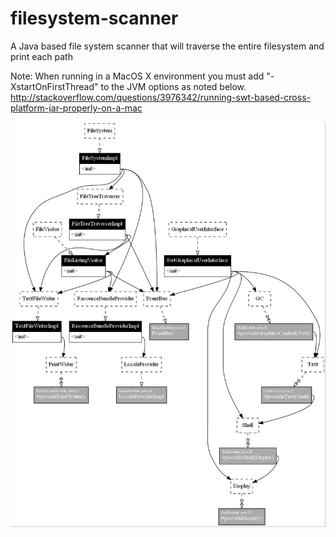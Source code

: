 # filesystem-scanner
A Java based file system scanner that will traverse the entire filesystem and print each path

Note: When running in a MacOS X environment you must add "-XstartOnFirstThread" to the JVM options as noted below.  
http://stackoverflow.com/questions/3976342/running-swt-based-cross-platform-jar-properly-on-a-mac

![Dependency Graph](/lazymachineGraph.jpg?raw=true "Dependency Graph")

